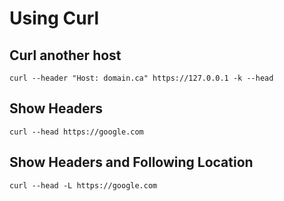 # Using Curl
## Curl another host 
```
curl --header "Host: domain.ca" https://127.0.0.1 -k --head
```
## Show Headers
```
curl --head https://google.com
```
## Show Headers and Following Location
```
curl --head -L https://google.com
```

